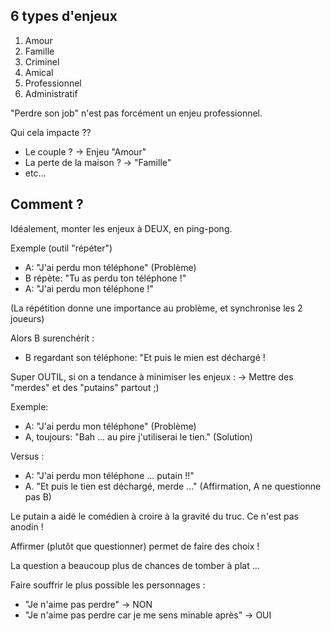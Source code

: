 
## 6 types d'enjeux

1. Amour
2. Famille
3. Criminel
4. Amical
5. Professionnel
6. Administratif

"Perdre son job" n'est pas forcément un enjeu professionnel.

Qui cela impacte ??

- Le couple ? -> Enjeu "Amour"
- La perte de la maison ? -> "Famille"
- etc...

## Comment ?
Idéalement, monter les enjeux à DEUX, en ping-pong.

Exemple (outil "répéter")
- A: "J'ai perdu mon téléphone" (Problème)
- B répète: "Tu as perdu ton téléphone !"
- A: "J'ai perdu mon téléphone !"

(La répétition donne une importance au problème, et synchronise les 2 joueurs)

Alors B surenchérit :
- B regardant son téléphone: "Et puis le mien est déchargé !

Super OUTIL, si on a tendance à minimiser les enjeux :
-> Mettre des "merdes" et des "putains" partout ;)

Exemple:
- A: "J'ai perdu mon téléphone" (Problème)
- A, toujours: "Bah ... au pire j'utiliserai le tien." (Solution)

Versus :
- A: "J'ai perdu mon téléphone ... putain !!"
- A. "Et puis le tien est déchargé, merde ..." (Affirmation, A ne questionne pas B)

Le putain a aidé le comédien à croire à la gravité du truc.
Ce n'est pas anodin !

Affirmer (plutôt que questionner) permet de faire des choix !

La question a beaucoup plus de chances de tomber à plat ...

Faire souffrir le plus possible les personnages :
- "Je n'aime pas perdre" -> NON
- "Je n'aime pas perdre car je me sens minable après" -> OUI

